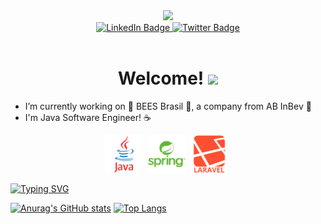 <div id="header" align="center">
  <img src="https://64.media.tumblr.com/e16fa92398972c97132d37d4c91338ba/tumblr_mjt4a9Zov41qbc06uo1_400.gifv" width="100"/>

<div id="badges">
  <a href="https://www.linkedin.com/in/bruno-jaques-oliveira-de-vargas-175651111/">
    <img src="https://img.shields.io/badge/LinkedIn-blue?style=for-the-badge&logo=linkedin&logoColor=white" alt="LinkedIn Badge"/>
  </a>
  <a href="https://twitter.com/bjvargas_jar">
    <img src="https://img.shields.io/badge/Twitter-blue?style=for-the-badge&logo=twitter&logoColor=white" alt="Twitter Badge"/>
  </a>
</div>
  <img src="https://komarev.com/ghpvc/?username=bjvargas&style=flat-square&color=blue" alt=""/>
  <h1>
  Welcome!
  <img src="https://media1.giphy.com/media/anywqD5u93KuCtpPfH/giphy.gif" width="30px"/>
</h1>
</div>

- I’m currently working on 🐝 BEES Brasil 🐝, a company from AB InBev 🍻
- I'm Java Software Engineer! ☕

<div align="center">
  <img src="https://github.com/devicons/devicon/blob/master/icons/java/java-original-wordmark.svg" title="Java" alt="Java" width="60" height="60"/>&nbsp;
  <img src="https://github.com/devicons/devicon/blob/master/icons/spring/spring-original-wordmark.svg" title="Spring" alt="Spring" width="60" height="60"/>&nbsp;
 <img src="https://github.com/devicons/devicon/blob/master/icons/laravel/laravel-plain-wordmark.svg" title="Laravel" alt="Laravel" width="60" height="60"/>&nbsp;
</div>

[![Typing SVG](https://readme-typing-svg.herokuapp.com?lines=Back-End+Developer)](https://git.io/typing-svg)

[![Anurag's GitHub stats](https://github-readme-stats.vercel.app/api?username=bjvargas&theme=dracula)](https://github.com/anuraghazra/github-readme-stats)
[![Top Langs](https://github-readme-stats.vercel.app/api/top-langs/?username=bjvargas&hide=javascript,Blade,Vue,HTML,CSS,Shell&layout=compact&theme=dracula)](https://github.com/anuraghazra/github-readme-stats)
<!--
**bjvargas/bjvargas** is a ✨ _special_ ✨ repository because its `README.md` (this file) appears on your GitHub profile.

Here are some ideas to get you started:

- 🔭 I’m currently working on ...
- 🌱 I’m currently learning ...
- 👯 I’m looking to collaborate on ...
- 🤔 I’m looking for help with ...
- 💬 Ask me about ...
- 📫 How to reach me: ...
- 😄 Pronouns: ...
- ⚡ Fun fact: ...
-->
